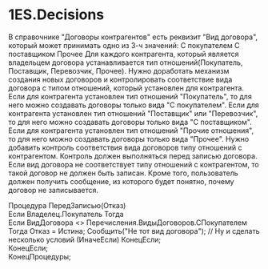 # 1ES.Decisions
В справочнике "Договоры контрагентов" есть реквизит "Вид договора", который может принимать одно из 3-ч значений:
С покупателем
С поставщиком
Прочее
Для каждого контрагента, который является владельцем договора устанавливается тип отношений(Покупатель, Поставщик, Перевозчик, Прочее).
Нужно доработать механизм создания новых договоров и контролировать соответствие вида договора с типом отношений, который установлен для контрагента.
   Если для контрагента установлен тип отношений "Покупатель", то для него можно создавать договоры только вида "С покупателем".
   Если для контрагента установлен тип отношений "Поставщик" или "Перевозчик", то для него можно создавать договоры только вида "С поставщиком".
   Если для контрагента установлен тип отношений "Прочие отношения", то для него можно создавать договоры только вида "Прочее".
Нужно добавить контроль соответствия вида договоров типу отношений с контрагентом. Контроль должен выполняться перед записью договора. Если вид договора не соответствует типу отношений с контрагентом, то такой договор не должен быть записан. Кроме того, пользователь должен получить сообщение, из которого будет понятно, почему договор не записывается.


Процедура ПередЗаписью(Отказ)        
 Если Владелец.Покупатель Тогда       
	 Если ВидДоговора <> Перечисления.ВидыДоговоров.СПокупателем Тогда 
		 Отказ = Истина;
		   Сообщить("Не тот вид договора"); // Ну и сделать несколько условий (ИначеЕсли)
	   КонецЕсли;  
   КонецЕсли;	 
 КонецПроцедуры;
